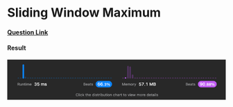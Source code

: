 # Sliding Window Maximum

#### [Question Link](https://leetcode.com/problems/sliding-window-maximum/)

#### Result
![result](Result.png)